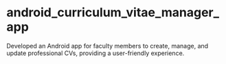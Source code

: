 # android_curriculum_vitae_manager_app
Developed an Android app for faculty members to create, manage, and update professional CVs, providing a user-friendly experience.

